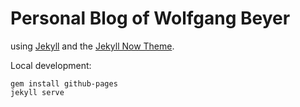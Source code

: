 # Personal Blog of Wolfgang Beyer

using [Jekyll](https://github.com/jekyll/jekyll) and the [Jekyll Now Theme](https://github.com/barryclark/jekyll-now).

Local development:

```
gem install github-pages
jekyll serve
```

